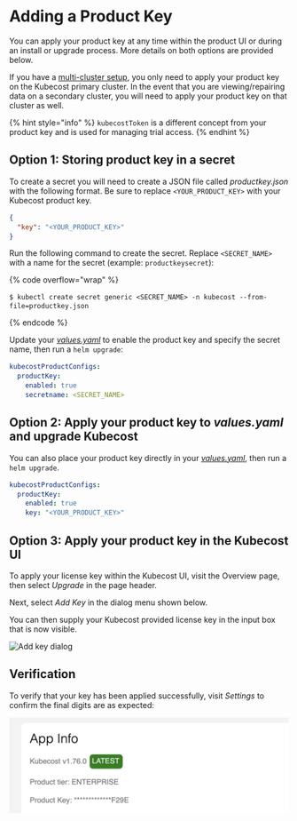 # Adding a Product Key

You can apply your product key at any time within the product UI or during an install or upgrade process. More details on both options are provided below.

If you have a [multi-cluster setup](/install-and-configure/install/multi-cluster/multi-cluster.md), you only need to apply your product key on the Kubecost primary cluster. In the event that you are viewing/repairing data on a secondary cluster, you will need to apply your product key on that cluster as well.

{% hint style="info" %}
`kubecostToken` is a different concept from your product key and is used for managing trial access.
{% endhint %}

## Option 1: Storing product key in a secret

To create a secret you will need to create a JSON file called _productkey.json_ with the following format. Be sure to replace `<YOUR_PRODUCT_KEY>` with your Kubecost product key.

```json
{ 
  "key": "<YOUR_PRODUCT_KEY>"
}
```

Run the following command to create the secret. Replace `<SECRET_NAME>` with a name for the secret (example: `productkeysecret`):

{% code overflow="wrap" %}
```shell
$ kubectl create secret generic <SECRET_NAME> -n kubecost --from-file=productkey.json
```
{% endcode %}

Update your [_values.yaml_](https://github.com/kubecost/cost-analyzer-helm-chart/blob/d5144c1c5354e2978b56194f10d3a87cd545a100/cost-analyzer/values.yaml#L3420-L3424) to enable the product key and specify the secret name, then run a `helm upgrade`:

```yaml
kubecostProductConfigs:
  productKey:
    enabled: true
    secretname: <SECRET_NAME>
```

## Option 2: Apply your product key to _values.yaml_ and upgrade Kubecost

You can also place your product key directly in your [_values.yaml_](https://github.com/kubecost/cost-analyzer-helm-chart/blob/d5144c1c5354e2978b56194f10d3a87cd545a100/cost-analyzer/values.yaml#L3420-L3424), then run a `helm upgrade`.

```yaml
kubecostProductConfigs:
  productKey:
    enabled: true
    key: "<YOUR_PRODUCT_KEY>"
```

## Option 3: Apply your product key in the Kubecost UI

To apply your license key within the Kubecost UI, visit the Overview page, then select _Upgrade_ in the page header.

Next, select _Add Key_ in the dialog menu shown below.

You can then supply your Kubecost provided license key in the input box that is now visible.

![Add key dialog](/images/add-key-dialog.png)

## Verification

To verify that your key has been applied successfully, visit _Settings_ to confirm the final digits are as expected:

![Verifying a product key](/images/add-key-verification.png)
